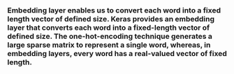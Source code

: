 ###  Embedding layer enables us to convert each word into a fixed length vector of defined size. Keras provides an embedding layer that converts each word into a fixed-length vector of defined size. The one-hot-encoding technique generates a large sparse matrix to represent a single word, whereas, in embedding layers, every word has a real-valued vector of fixed length.
